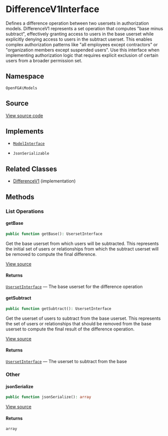 # DifferenceV1Interface

Defines a difference operation between two usersets in authorization models. DifferenceV1 represents a set operation that computes &quot;base minus subtract&quot;, effectively granting access to users in the base userset while explicitly denying access to users in the subtract userset. This enables complex authorization patterns like &quot;all employees except contractors&quot; or &quot;organization members except suspended users&quot;. Use this interface when implementing authorization logic that requires explicit exclusion of certain users from a broader permission set.

## Namespace

`OpenFGA\Models`

## Source

[View source code](https://github.com/evansims/openfga-php/blob/main/src/Models/DifferenceV1Interface.php)

## Implements

* [`ModelInterface`](ModelInterface.md)

* `JsonSerializable`

## Related Classes

* [DifferenceV1](Models/DifferenceV1.md) (implementation)

## Methods

### List Operations

#### getBase

```php
public function getBase(): UsersetInterface

```

Get the base userset from which users will be subtracted. This represents the initial set of users or relationships from which the subtract userset will be removed to compute the final difference.

[View source](https://github.com/evansims/openfga-php/blob/main/src/Models/DifferenceV1Interface.php#L31)

#### Returns

[`UsersetInterface`](UsersetInterface.md) — The base userset for the difference operation

#### getSubtract

```php
public function getSubtract(): UsersetInterface

```

Get the userset of users to subtract from the base userset. This represents the set of users or relationships that should be removed from the base userset to compute the final result of the difference operation.

[View source](https://github.com/evansims/openfga-php/blob/main/src/Models/DifferenceV1Interface.php#L41)

#### Returns

[`UsersetInterface`](UsersetInterface.md) — The userset to subtract from the base

### Other

#### jsonSerialize

```php
public function jsonSerialize(): array

```

[View source](https://github.com/evansims/openfga-php/blob/main/src/Models/DifferenceV1Interface.php#L61)

#### Returns

`array`
